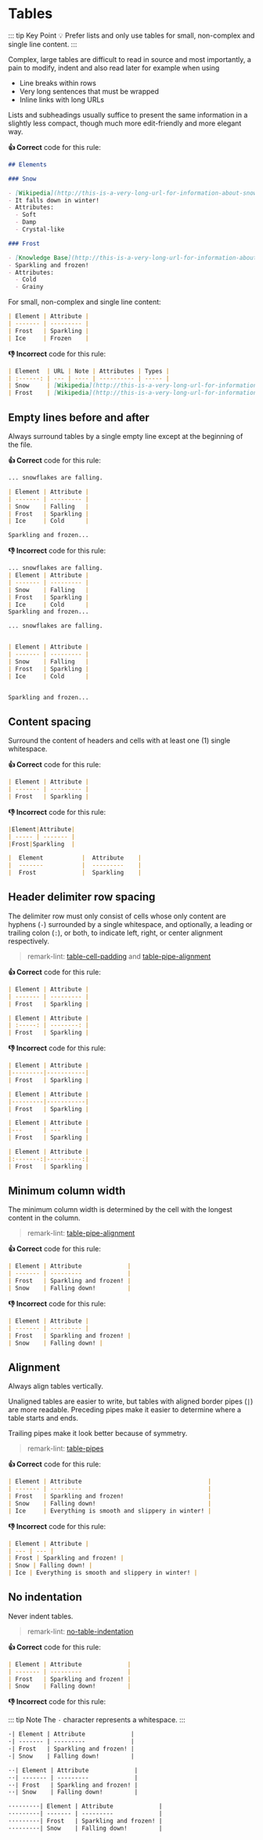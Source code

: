 # Tables

::: tip Key Point
:bulb: Prefer lists and only use tables for small, non-complex and single line content.
:::

Complex, large tables are difficult to read in source and most importantly, a pain to modify, indent and also read later for example when using

- Line breaks within rows
- Very long sentences that must be wrapped
- Inline links with long URLs

Lists and subheadings usually suffice to present the same information in a slightly less compact, though much more edit-friendly and more elegant way.

**:thumbsup: Correct** code for this rule:

```markdown
## Elements

### Snow

- [Wikipedia](http://this-is-a-very-long-url-for-information-about-snow.com "Link to Wikipedia")
- It falls down in winter!
- Attributes:
  - Soft
  - Damp
  - Crystal-like

### Frost

- [Knowledge Base](http://this-is-a-very-long-url-for-information-about-frost-and-the-winter-season.com "Link to Knowledge Base")
- Sparkling and frozen!
- Attributes:
  - Cold
  - Grainy
```

For small, non-complex and single line content:

```markdown
| Element | Attribute |
| ------- | --------- |
| Frost   | Sparkling |
| Ice     | Frozen    |
```

**:thumbsdown: Incorrect** code for this rule:

```markdown
| Element  | URL | Note | Attributes | Types |
| :------: | --- | ---- | ---------- | ----- |
| Snow     | [Wikipedia](http://this-is-a-very-long-url-for-information-about-snowflakes.com) | It falls down in winter! | soft, damp, crystal-like | powder snow, wet snow, lazy snow |
| Frost    | [Wikipedia](http://this-is-a-very-long-url-for-information-about-frost-and-the-winter-season.com) | Sparkling and frozen! | cold, grainy | permafrost, hard rime, ground frost |
```

## Empty lines before and after

Always surround tables by a single empty line except at the beginning of the file.

**:thumbsup: Correct** code for this rule:

```markdown
... snowflakes are falling.

| Element | Attribute |
| ------- | --------- |
| Snow    | Falling   |
| Frost   | Sparkling |
| Ice     | Cold      |

Sparkling and frozen...
```

**:thumbsdown: Incorrect** code for this rule:

```markdown
... snowflakes are falling.
| Element | Attribute |
| ------- | --------- |
| Snow    | Falling   |
| Frost   | Sparkling |
| Ice     | Cold      |
Sparkling and frozen...
```

```markdown
... snowflakes are falling.


| Element | Attribute |
| ------- | --------- |
| Snow    | Falling   |
| Frost   | Sparkling |
| Ice     | Cold      |


Sparkling and frozen...
```

## Content spacing

Surround the content of headers and cells with at least one (1) single whitespace.

**:thumbsup: Correct** code for this rule:

```markdown
| Element | Attribute |
| ------- | --------- |
| Frost   | Sparkling |
```

**:thumbsdown: Incorrect** code for this rule:

```markdown
|Element|Attribute|
| ----- | ------- |
|Frost|Sparkling  |
```

```markdown
|  Element           |  Attribute    |
|  -------           |  ---------    |
|  Frost             |  Sparkling    |
```

## Header delimiter row spacing

The delimiter row must only consist of cells whose only content are hyphens (`-`) surrounded by a single whitespace,
and optionally, a leading or trailing colon (`:`), or both, to indicate left, right, or center alignment respectively.
<!--lint disable-->
> remark-lint: [table-cell-padding](https://github.com/remarkjs/remark-lint/tree/master/packages/remark-lint-table-cell-padding "Link to remarkjs docs")
and [table-pipe-alignment](https://github.com/remarkjs/remark-lint/tree/master/packages/remark-lint-table-pipe-alignment "Link to remarkjs docs")
<!--lint enable-->

**:thumbsup: Correct** code for this rule:

```markdown
| Element | Attribute |
| ------- | --------- |
| Frost   | Sparkling |
```

```markdown
| Element | Attribute |
| :-----: | --------: |
| Frost   | Sparkling |
```

**:thumbsdown: Incorrect** code for this rule:

```markdown
| Element | Attribute |
|---------|-----------|
| Frost   | Sparkling |
```

```markdown
| Element | Attribute |
|---------|-----------|
| Frost   | Sparkling |
```

```markdown
| Element | Attribute |
|---      | ---       |
| Frost   | Sparkling |
```

```markdown
| Element | Attribute |
|:-------:|----------:|
| Frost   | Sparkling |
```

## Minimum column width

The minimum column width is determined by the cell with the longest content in the column.

> remark-lint: [table-pipe-alignment](https://github.com/remarkjs/remark-lint/tree/master/packages/remark-lint-table-pipe-alignment "Link to remarkjs docs")

**:thumbsup: Correct** code for this rule:

```markdown
| Element | Attribute             |
| ------- | ---------             |
| Frost   | Sparkling and frozen! |
| Snow    | Falling down!         |
```

**:thumbsdown: Incorrect** code for this rule:

```markdown
| Element | Attribute |
| ------- | --------- |
| Frost   | Sparkling and frozen! |
| Snow    | Falling down! |
```

## Alignment

Always align tables vertically.

Unaligned tables are easier to write, but tables with aligned border pipes (`|`) are more readable.
Preceding pipes make it easier to determine where a table starts and ends.

Trailing pipes make it look better because of symmetry.

> remark-lint: [table-pipes](https://github.com/remarkjs/remark-lint/tree/master/packages/remark-lint-table-pipes "Link to remarkjs docs")

**:thumbsup: Correct** code for this rule:

```markdown
| Element | Attribute                                    |
| ------- | ---------                                    |
| Frost   | Sparkling and frozen!                        |
| Snow    | Falling down!                                |
| Ice     | Everything is smooth and slippery in winter! |
```

**:thumbsdown: Incorrect** code for this rule:

```markdown
| Element | Attribute |
| --- | --- |
| Frost | Sparkling and frozen! |
| Snow | Falling down! |
| Ice | Everything is smooth and slippery in winter! |
```

## No indentation

Never indent tables.

> remark-lint: [no-table-indentation](https://github.com/remarkjs/remark-lint/tree/master/packages/remark-lint-no-table-indentation "link to remarkjs docs")

**:thumbsup: Correct** code for this rule:

```markdown
| Element | Attribute             |
| ------- | ---------             |
| Frost   | Sparkling and frozen! |
| Snow    | Falling down!         |
```

**:thumbsdown: Incorrect** code for this rule:

::: tip Note
The `·` character represents a whitespace.
:::

```markdown
·| Element | Attribute             |
·| ------- | ---------             |
·| Frost   | Sparkling and frozen! |
·| Snow    | Falling down!         |
```

```markdown
··| Element | Attribute             |
··| ------- | ---------             |
··| Frost   | Sparkling and frozen! |
··| Snow    | Falling down!         |
```

```markdown
·········| Element | Attribute             |
·········| ------- | ---------             |
·········| Frost   | Sparkling and frozen! |
·········| Snow    | Falling down!         |
```
